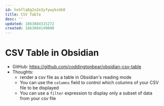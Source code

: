 ```yaml
---
id: hxhflq8g2o2e3yfywybz4b0
title: CSV Table
desc: ''
updated: 1663884315272
created: 1663884149000
---
```

# CSV Table in Obsidian

- GitHub: https://github.com/coddingtonbear/obsidian-csv-table
- Thoughts:
    - render a csv file as a table in Obsidian's reading mode
    - You can use the `columns` field to control which columns of your CSV file to be displayed
    - You can use a `filter` expression to display only a subset of data from your csv file